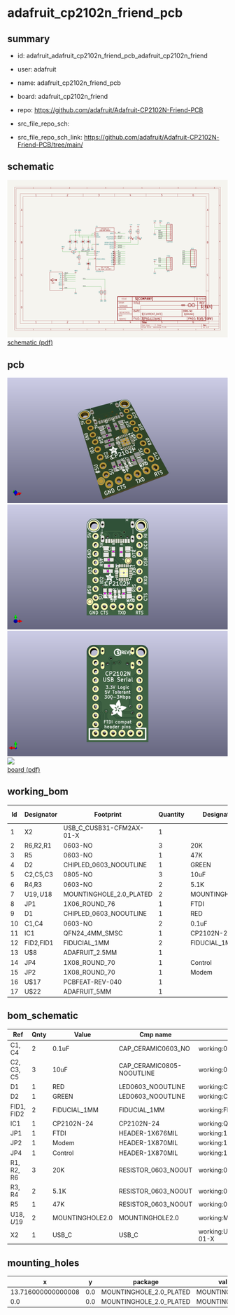 # adafruit_cp2102n_friend_pcb
 
## summary 
* id: adafruit_adafruit_cp2102n_friend_pcb_adafruit_cp2102n_friend
* user: adafruit
* name: adafruit_cp2102n_friend_pcb
* board: adafruit_cp2102n_friend
* repo: https://github.com/adafruit/Adafruit-CP2102N-Friend-PCB



* src_file_repo_sch: 
* src_file_repo_sch_link: https://github.com/adafruit/Adafruit-CP2102N-Friend-PCB/tree/main/

## schematic  
![](working_schematic_600.png)  
[schematic (pdf)](working_schematic.pdf)  

## pcb  
![](working_3d_600.png) 
![](working_3d_front_600.png)  
![](working_3d_back_600.png)  
![](working_600.png)  
[board (pdf)](working.pdf)  

## working_bom
| Id | Designator | Footprint | Quantity | Designation | Supplier and ref |  | None | 
| --- | --- | --- | --- | --- | --- | --- | --- | 
| 1 | X2 | USB_C_CUSB31-CFM2AX-01-X | 1 |  |  |  | [''] | 
| 2 | R6,R2,R1 | 0603-NO | 3 | 20K |  |  | [''] | 
| 3 | R5 | 0603-NO | 1 | 47K |  |  | [''] | 
| 4 | D2 | CHIPLED_0603_NOOUTLINE | 1 | GREEN |  |  | [''] | 
| 5 | C2,C5,C3 | 0805-NO | 3 | 10uF |  |  | [''] | 
| 6 | R4,R3 | 0603-NO | 2 | 5.1K |  |  | [''] | 
| 7 | U$19,U$18 | MOUNTINGHOLE_2.0_PLATED | 2 | MOUNTINGHOLE2.0 |  |  | [''] | 
| 8 | JP1 | 1X06_ROUND_76 | 1 | FTDI |  |  | [''] | 
| 9 | D1 | CHIPLED_0603_NOOUTLINE | 1 | RED |  |  | [''] | 
| 10 | C1,C4 | 0603-NO | 2 | 0.1uF |  |  | [''] | 
| 11 | IC1 | QFN24_4MM_SMSC | 1 | CP2102N-24 |  |  | [''] | 
| 12 | FID2,FID1 | FIDUCIAL_1MM | 2 | FIDUCIAL_1MM |  |  | [''] | 
| 13 | U$8 | ADAFRUIT_2.5MM | 1 |  |  |  | [''] | 
| 14 | JP4 | 1X08_ROUND_70 | 1 | Control |  |  | [''] | 
| 15 | JP2 | 1X08_ROUND_70 | 1 | Modem |  |  | [''] | 
| 16 | U$17 | PCBFEAT-REV-040 | 1 |  |  |  | [''] | 
| 17 | U$22 | ADAFRUIT_5MM | 1 |  |  |  | [''] | 


## bom_schematic
| Ref | Qnty | Value | Cmp name | Footprint | Description | Vendor | DNP | 
| --- | --- | --- | --- | --- | --- | --- | --- | 
| C1, C4 | 2 | 0.1uF | CAP_CERAMIC0603_NO | working:0603-NO |  |  |  | 
| C2, C3, C5 | 3 | 10uF | CAP_CERAMIC0805-NOOUTLINE | working:0805-NO |  |  |  | 
| D1 | 1 | RED | LED0603_NOOUTLINE | working:CHIPLED_0603_NOOUTLINE |  |  |  | 
| D2 | 1 | GREEN | LED0603_NOOUTLINE | working:CHIPLED_0603_NOOUTLINE |  |  |  | 
| FID1, FID2 | 2 | FIDUCIAL_1MM | FIDUCIAL_1MM | working:FIDUCIAL_1MM |  |  |  | 
| IC1 | 1 | CP2102N-24 | CP2102N-24 | working:QFN24_4MM_SMSC |  |  |  | 
| JP1 | 1 | FTDI | HEADER-1X676MIL | working:1X06_ROUND_76 |  |  |  | 
| JP2 | 1 | Modem | HEADER-1X870MIL | working:1X08_ROUND_70 |  |  |  | 
| JP4 | 1 | Control | HEADER-1X870MIL | working:1X08_ROUND_70 |  |  |  | 
| R1, R2, R6 | 3 | 20K | RESISTOR_0603_NOOUT | working:0603-NO |  |  |  | 
| R3, R4 | 2 | 5.1K | RESISTOR_0603_NOOUT | working:0603-NO |  |  |  | 
| R5 | 1 | 47K | RESISTOR_0603_NOOUT | working:0603-NO |  |  |  | 
| U$18, U$19 | 2 | MOUNTINGHOLE2.0 | MOUNTINGHOLE2.0 | working:MOUNTINGHOLE_2.0_PLATED |  |  |  | 
| X2 | 1 | USB_C | USB_C | working:USB_C_CUSB31-CFM2AX-01-X |  |  |  | 


## mounting_holes
| x | y | package | value | ref | size | 
| --- | --- | --- | --- | --- | --- | 
| 13.716000000000008 | 0.0 | MOUNTINGHOLE_2.0_PLATED | MOUNTINGHOLE2.0 | U$18 | m3 | 
| 0.0 | 0.0 | MOUNTINGHOLE_2.0_PLATED | MOUNTINGHOLE2.0 | U$19 | m3 | 


